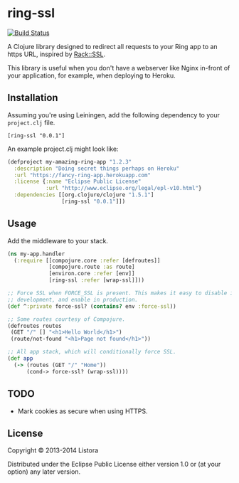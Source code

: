 # ring-ssl

[![Build
Status](https://travis-ci.org/listora/ring-ssl.png?branch=master)](https://travis-ci.org/listora/ring-ssl)

A Clojure library designed to redirect all requests to your Ring app to
an https URL, inspired by [Rack::SSL][].

This library is useful when you don't have a webserver like Nginx
in-front of your application, for example, when deploying to Heroku.

## Installation

Assuming you're using Leiningen, add the following dependency to your
`project.clj` file.

    [ring-ssl "0.0.1"]

An example project.clj might look like:

``` clojure
(defproject my-amazing-ring-app "1.2.3"
  :description "Doing secret things perhaps on Heroku"
  :url "https://fancy-ring-app.herokuapp.com"
  :license {:name "Eclipse Public License"
            :url "http://www.eclipse.org/legal/epl-v10.html"}
  :dependencies [[org.clojure/clojure "1.5.1"]
                 [ring-ssl "0.0.1"]])
```

## Usage

Add the middleware to your stack.

``` clojure
(ns my-app.handler
  (:require [[compojure.core :refer [defroutes]]
             [compojure.route :as route]
             [environ.core :refer [env]]
             [ring-ssl :refer [wrap-ssl]]))

;; Force SSL when FORCE_SSL is present. This makes it easy to disable in
;; development, and enable in production.
(def ^:private force-ssl? (contains? env :force-ssl))

;; Some routes courtesy of Compojure.
(defroutes routes
 (GET "/" [] "<h1>Hello World</h1>")
 (route/not-found "<h1>Page not found</h1>"))

;; All app stack, which will conditionally force SSL.
(def app
  (-> (routes (GET "/" "Home"))
      (cond-> force-ssl? (wrap-ssl))))
```

## TODO

- Mark cookies as secure when using HTTPS.

## License

Copyright © 2013-2014 Listora

Distributed under the Eclipse Public License either version 1.0 or (at
your option) any later version.

[Rack::SSL]: https://github.com/josh/rack-ssl
